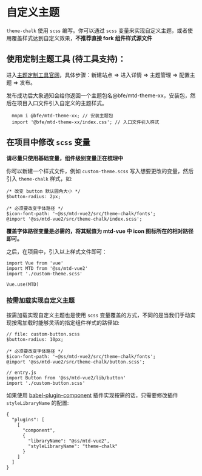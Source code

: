 # 自定义主题
`theme-chalk` 使用 `scss` 编写。你可以通过 `scss` 变量来实现自定义主题，或者使用覆盖样式达到自定义效果，**不推荐直接 fork 组件样式源文件**

## 使用定制主题工具 (待工具支持)：
进入[主题定制工具官网](https://mtdui.sankuai.com/theme#/sites)，具体步骤：新建站点 => 进入详情 => 主题管理 => 配置主题 => 发布。

发布成功后大象通知会给你返回一个主题包名@bfe/mtd-theme-xx，安装包，然后在项目入口文件引入自定义的主题样式。
```
  mnpm i @bfe/mtd-theme-xx; // 安装主题包
  import '@bfe/mtd-theme-xx/index.css'; // 入口文件引入样式
```

## 在项目中修改 `scss` 变量
**请尽量只使用基础变量，组件级别变量正在梳理中**

你可以新建一个样式文件，例如 `custom-theme.scss` 写入想要更改的变量，然后引入 `theme-chalk` 样式，如:
```
/* 改变 button 默认圆角大小 */
$button-radius: 2px;

/* 必须要改变字体路径 */
$icon-font-path: '~@ss/mtd-vue2/src/theme-chalk/fonts';
@import '@ss/mtd-vue2/src/theme-chalk/index.scss';
```
**覆盖字体路径变量是必需的，将其赋值为 mtd-vue 中 icon 图标所在的相对路径即可。**

之后，在项目中，引入以上样式文件即可：
```
import Vue from 'vue'
import MTD from '@ss/mtd-vue2'
import './custom-theme.scss'

Vue.use(MTD)
```
### 按需加载实现自定义主题
按需加载实现自定义主题也是使用 `scss` 变量覆盖的方式，不同的是当我们手动实现按需加载时能够灵活的指定组件样式的路径如:
```
// file: custom-button.scss
$button-radius: 10px;

/* 必须要改变字体路径 */
$icon-font-path: '~@ss/mtd-vue2/src/theme-chalk/fonts';
@import '@ss/mtd-vue2/src/theme-chalk/button.scss';

// entry.js
import Button from '@ss/mtd-vue2/lib/button'
import './custom-button.scss'

```
如果使用 [babel-plugin-component](https://github.com/ElementUI/babel-plugin-component) 插件实现按需的话，只需要修改插件 `styleLibraryName` 的配置:
```
{
  "plugins": [
    [
      "component",
      {
        "libraryName": "@ss/mtd-vue2",
        "styleLibraryName": "theme-chalk"
      }
    ]
  ]
}
```
